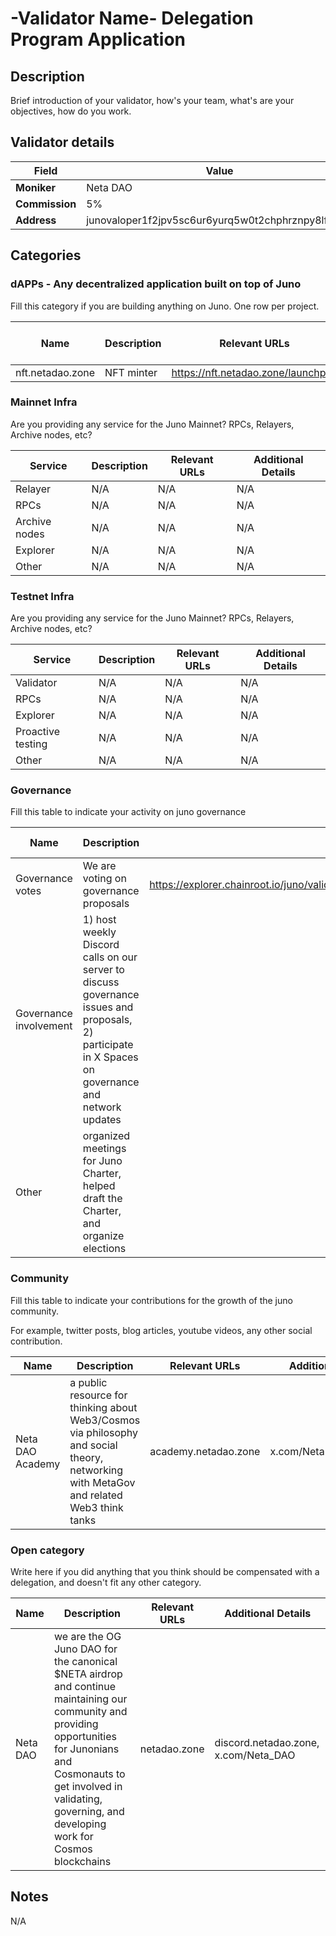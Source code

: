 # -Validator Name- Delegation Program Application

## Description

Brief introduction of your validator, how's your team, what's are your objectives, how do you work.

## Validator details

| Field          | Value                   |
| -------------- | ----------------------- |
| **Moniker**    | Neta DAO                |
| **Commission** | 5%                      |
| **Address**    | junovaloper1f2jpv5sc6ur6yurq5w0t2chphrznpy8lfvj9vs         |

## Categories

### dAPPs - Any decentralized application built on top of Juno

Fill this category if you are building anything on Juno. One row per project.

| Name         | Description         | Relevant URLs | Is the project Live?   |
| ------------ | ------------------- | ------------- | ---------------------- |
| nft.netadao.zone | NFT minter | https://nft.netadao.zone/launchpad | Live |

### Mainnet Infra

Are you providing any service for the Juno Mainnet? RPCs, Relayers, Archive nodes, etc?

| Service       | Description                                      | Relevant URLs                  | Additional Details            |
| ------------- | ------------------------------------------------ | ------------------------------ | ----------------------------- |
| Relayer       | N/A             | N/A | N/A                             |
| RPCs          | N/A   | N/A          | N/A |
| Archive nodes | N/A | N/A            |     N/A                          |
| Explorer      | N/A                   | N/A                  |              N/A                 |
| Other         | N/A                                   |                N/A                |           N/A                    |

### Testnet Infra

Are you providing any service for the Juno Mainnet? RPCs, Relayers, Archive nodes, etc?

| Service           | Description                                                         | Relevant URLs            | Additional Details                                                              |
| ----------------- | ------------------------------------------------------------------- | ------------------------ | ------------------------------------------------------------------------------- |
| Validator         | N/A                                     | N/A | N/A |
| RPCs              | N/A                   | N/A   | N/A                                                   |
| Explorer          | N/A                                      | N/A            |            N/A                                                                     |
| Proactive testing | N/A | N/A              |          N/A                                                                       |
| Other             | N/A                                                       |                N/A          |             N/A                                                                    |

### Governance

Fill this table to indicate your activity on juno governance

| Name                   | Description                                                                             | Relevant URLs | Additional Details |
| ---------------------- | --------------------------------------------------------------------------------------- | ------------- | ------------------ |
| Governance votes       | We are voting on governance proposals                                              | https://explorer.chainroot.io/juno/validators/junovaloper1f2jpv5sc6ur6yurq5w0t2chphrznpy8lfvj9vs |                    |
| Governance involvement | 1) host weekly Discord calls on our server to discuss governance issues and proposals, 2) participate in X Spaces on governance and network updates |               |                    |
| Other                  | organized meetings for Juno Charter, helped draft the Charter, and organize elections                                                                           |               |                    |

### Community

Fill this table to indicate your contributions for the growth of the juno community.

For example, twitter posts, blog articles, youtube videos, any other social contribution.

| Name        | Description | Relevant URLs | Additional Details |
| ----------- | ----------- | ------------- | ------------------ |
| Neta DAO Academy | a public resource for thinking about Web3/Cosmos via philosophy and social theory, networking with MetaGov and related Web3 think tanks | academy.netadao.zone          |  x.com/NetaDAO_Academy                  |

### Open category

Write here if you did anything that you think should be compensated with a delegation, and doesn't fit any other category.

| Name | Description | Relevant URLs | Additional Details |
| ---- | ----------- | ------------- | ------------------ |
| Neta DAO | we are the OG Juno DAO for the canonical $NETA airdrop and continue maintaining our community and providing opportunities for Junonians and Cosmonauts to get involved in validating, governing, and developing work for Cosmos blockchains | netadao.zone          | discord.netadao.zone, x.com/Neta_DAO                    |

## Notes

N/A

